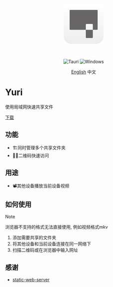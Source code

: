 <p align="center">
  <img src="./docs/logo.svg" width="128" height="128" alt="logo">
</p>
<br/>

<p align="center">
  <img src="https://img.shields.io/badge/tauri-%2324C8DB.svg?style=for-the-badge&logo=tauri&logoColor=%23FFFFFF" alt="Tauri">
  <img src="https://img.shields.io/badge/Windows-0078D6?style=for-the-badge&logo=windows&logoColor=white" alt="Windows">
</p>

<p align="center">
  <a href="./README.md">English</a>
  中文
</p>

# Yuri

使用局域网快速共享文件

[下载](https://github.com/yuri-app/yuri/releases/latest)

## 功能

+ 🏗️同时管理多个共享文件夹
+ 🤳🏻二维码快速访问

## 用途

+ 📽️其他设备播放当前设备视频

## 如何使用

> [!NOTE]
> 浏览器不支持的格式无法直接使用, 例如视频格式mkv

1. 添加需要共享的文件夹
2. 将其他设备和当前设备连接在同一网络下
3. 扫描二维码或在浏览器中输入网址

## 感谢

- [static-web-server](https://github.com/static-web-server/static-web-server)
